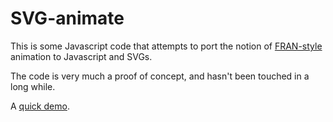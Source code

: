 # SVG-animate

This is some Javascript code that attempts to port the notion of [FRAN-style](http://conal.net/fran/) animation to Javascript and SVGs.

The code is very much a proof of concept, and hasn't been touched in a long while. 

A <a href="http://rpucella.github.io/SVG-animate/demo3.html">quick demo</a>.

